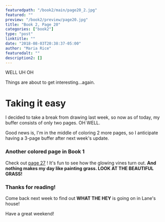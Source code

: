 ```yaml
---
featuredpath: "/book2/main/page20_2.jpg"
featured: ""
preview: "/book2/preview/page20.jpg"
title: "Book 2, Page 20"
categories: ["book2"]
type: "post"
linktitle: ""
date: "2018-08-03T20:38:37-05:00"
author: "Maria Rice"
featuredalt: ""
description2: []
---
```


WELL UH OH

Things are about to get interesting...again.

# Taking it easy

I decided to take a break from drawing last week, so
now as of today, my buffer consists of only two pages.
OH WELL.

Good news is, I'm in the middle of coloring 2 more pages,
so I anticipate having a 3-page buffer after next week's
update.

### Another colored page in Book 1

Check out [page 27][1]
! It's fun to see how the glowing vines turn out. **And
nothing makes my day like painting grass. LOOK AT THE
BEAUTIFUL GRASS!**

### Thanks for reading!

Come back next week to find out **WHAT THE HEY** is going on
in Lane's house!

Have a great weekend!

[1]: /book1/book-1-page-27/
